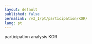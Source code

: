 ```yaml
---
layout: default
published: false
permalink: /v3_1/pt/participation/KOR/
lang: pt
---
```


participation analysis KOR
